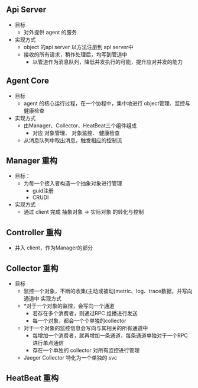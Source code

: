 ## Api Server

- 目标
  - 对外提供 agent 的服务
- 实现方式
  - object 的api server 以方法注册到 api server中
  - 接收的所有请求，稍作处理后，均写到管道中
    - 以管道作为消息队列，降低并发执行的可能，提升应对并发的能力

## Agent Core

- 目标
  - agent 的核心运行过程，在一个协程中，集中地进行 object管理、监控与健康检查
- 实现方式
  - 由Manager、Collector、HeatBeat三个组件组成
    - 对应 对象管理、 对象监控、 健康检查
  - 从消息队列中取出消息，触发相应的控制流

## Manager 重构

- 目标：
  - 为每一个接入者构造一个抽象对象进行管理
    - guid注册
    - CRUDI
- 实现方式
  - 通过 client 完成 抽象对象 -> 实际对象 的转化与控制

## Controller 重构

- 并入 client，作为Manager的部分

## Collector 重构

- 目标
  - 监控一个对象，不断的收集(主动或被动)metric、log、trace数据，并写向通道中
实现方式
  - *对于一个对象的监控，会写向一个通道
    - 若存在多个消费者，则通过RPC 组播进行发送
    - 每一个对象，都会一个个单独的collector
  - 对于一个对象的监控信息会写向与其相关的所有通道中
    - 每增加一个消费者，就再增加一条通道，每条通道单独对于一个RPC进行单点通信
    - 存在一个单独的 collector 对所有监控进行管理
  - Jaeger Collector 特化为一个单独的 svc 

## HeatBeat 重构
